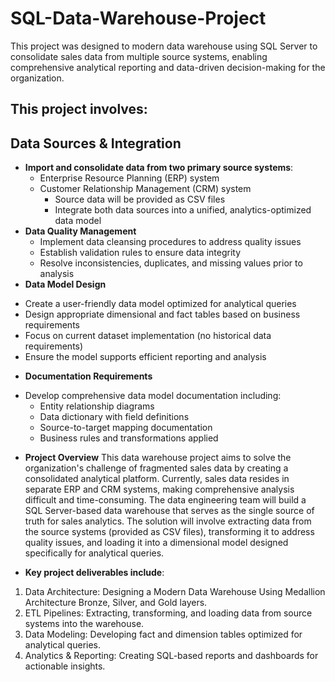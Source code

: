 # SQL-Data-Warehouse-Project

This project was designed to modern data warehouse using SQL Server to consolidate sales data from multiple source systems, enabling comprehensive analytical reporting and data-driven decision-making for the organization.

##  This project involves:

## Data Sources & Integration
- **Import and consolidate data from two primary source systems**:
   - Enterprise Resource Planning (ERP) system
   - Customer Relationship Management (CRM) system
       *	Source data will be provided as CSV files
       *	Integrate both data sources into a unified, analytics-optimized data model
- **Data Quality Management**
    *	Implement data cleansing procedures to address quality issues
    *	Establish validation rules to ensure data integrity
    *	Resolve inconsistencies, duplicates, and missing values prior to analysis
- **Data Model Design**
*	Create a user-friendly data model optimized for analytical queries
*	Design appropriate dimensional and fact tables based on business requirements
*	Focus on current dataset implementation (no historical data requirements)
*	Ensure the model supports efficient reporting and analysis
- **Documentation Requirements**
*	Develop comprehensive data model documentation including: 
    *	Entity relationship diagrams
    * Data dictionary with field definitions
    *	Source-to-target mapping documentation
    * Business rules and transformations applied

- **Project Overview**
This data warehouse project aims to solve the organization's challenge of fragmented sales data by creating a consolidated analytical platform. Currently, sales data resides in separate ERP and CRM systems, making comprehensive analysis difficult and time-consuming.
The data engineering team will build a SQL Server-based data warehouse that serves as the single source of truth for sales analytics. The solution will involve extracting data from the source systems (provided as CSV files), transforming it to address quality issues, and loading it into a dimensional model designed specifically for analytical queries.

- **Key project deliverables include**:
1.	Data Architecture: Designing a Modern Data Warehouse Using Medallion Architecture Bronze, Silver, and Gold layers.
2.	ETL Pipelines: Extracting, transforming, and loading data from source systems into the warehouse.
3.	Data Modeling: Developing fact and dimension tables optimized for analytical queries.
4.	Analytics & Reporting: Creating SQL-based reports and dashboards for actionable insights.



